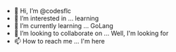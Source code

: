 - 👋 Hi, I’m @codesflc
- 👀 I’m interested in ... learning
- 🌱 I’m currently learning ... GoLang
- 💞️ I’m looking to collaborate on ... Well, I'm looking for
- 📫 How to reach me ... I'm here

<!---
codesflc/codesflc is a ✨ special ✨ repository because its `README.md` (this file) appears on your GitHub profile.
You can click the Preview link to take a look at your changes.
--->
